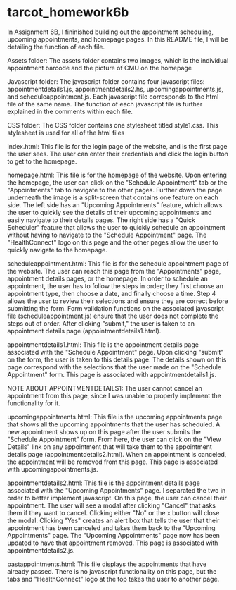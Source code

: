 # tarcot_homework6b

In Assignment 6B, I fininished building out the appointment scheduling, upcoming appointments, and homepage pages. In this README file, I will be detailing the function of each file.

Assets folder: The assets folder contains two images, which is the individual appointment barcode and the picture of CMU on the homepage

Javascript folder: The javascript folder contains four javascript files: appointmentdetails1.js, appointmentdetails2.hs, upcomingappointments.js, and scheduleappointment.js. Each javascript file corresponds to the html file of the same name. The function of each javascript file is further explained in the comments within each file.

CSS folder: The CSS folder contains one stylesheet titled style1.css. This stylesheet is used for all of the html files

index.html: This file is for the login page of the website, and is the first page the user sees. The user can enter their credentials and click the login button to get to the homepage.

homepage.html: This file is for the homepage of the website. Upon entering the homepage, the user can click on the "Schedule Appointment" tab or the "Appointments" tab to navigate to the other pages. Further down the page underneath the image is a split-screen that contains one feature on each side. The left side has an "Upcoming Appointments" feature, which allows the user to quickly see the details of their upcoming appointments and easily navigate to their details pages. The right side has a "Quick Scheduler" feature that allows the user to quickly schedule an appointment without having to navigate to the "Schedule Appointment" page. The "HealthConnect" logo on this page and the other pages allow the user to quickly navigate to the homepage.

scheduleappointment.html: This file is for the schedule appointment page of the website. The user can reach this page from the "Appointments" page, appointment details pages, or the homepage. In order to schedule an appointment, the user has to follow the steps in order; they first choose an appointment type, then choose a date, and finally choose a time. Step 4 allows the user to review their selections and ensure they are correct before submitting the form. Form validation functions on the associated javascript file (scheduleappointment.js) ensure that the user does not complete the steps out of order. After clicking "submit," the user is taken to an appointment details page (appointmentdetails1.html).

appointmentdetails1.html: This file is the appointment details page associated with the "Schedule Appointment" page. Upon clicking "submit" on the form, the user is taken to this details page. The details shown on this page correspond with the selections that the user made on the "Schedule Appointment" form. This page is associated with appointmentdetails1.js.

NOTE ABOUT APPOINTMENTDETAILS1: The user cannot cancel an appointment from this page, since I was unable to properly implement the functionality for it.

upcomingappointments.html: This file is the upcoming appointments page that shows all the upcoming appointments that the user has scheduled. A new appointment shows up on this page after the user submits the "Schedule Appointment" form. From here, the user can click on the "View Details" link on any appointment that will take them to the appointment details page (appointmentdetails2.html). When an appointment is canceled, the appointment will be removed from this page. This page is associated with upcomingappointments.js.

appointmentdetails2.html: This file is the appointment details page associated with the "Upcoming Appointments" page. I separated the two in order to better implement javascript. On this page, the user can cancel their appointment. The user will see a modal after clicking "Cancel" that asks them if they want to cancel. Clicking either "No" or the x button will close the modal. Clicking "Yes" creates an alert box that tells the user that their appointment has been canceled and takes them back to the "Upcoming Appointments" page. The "Upcoming Appointments" page now has been updated to have that appointment removed. This page is associated with appointmentdetails2.js.

pastappointments.html: This file displays the appointments that have already passed. There is no javascript functionality on this page, but the tabs and "HealthConnect" logo at the top takes the user to another page.

